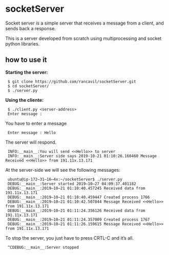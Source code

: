 # socketServer

Socket server is a simple server that receives a message from a client, and sends back a response.

This is a server developed from scratch using multiprocessing and socket python libraries.

## how to use it

**Starting the server:**

     $ git clone https://github.com/rancavil/socketServer.git
     $ cd socketServer/
     $ ./server.py

**Using the cliente:**

     $ ./client.py <server-address>
     Enter message : 

You have to enter a message 

     Enter message : Hello

The server will respond.

     INFO:__main__:You will send <<Hello>> to server
     INFO:__main__:Server side says 2019-10-21 01:10:26.160460 Message Received <<Hello>> from 191.11x.13.171

At the server-side we will see the following messages:

     ubuntu@ip-172–31–16–4x:~/socketServer$ ./server.py
     DEBUG:__main__:Server started 2019–10–27 04:09:37.401182
     DEBUG:__main__:2019–10–21 01:10:40.457245 Received data from 191.11x.13.171
     DEBUG:__main__:2019–10–21 01:10:40.459447 Created process 1766
     DEBUG:__main__:2019–10–21 01:10:42.507844 Message Received <<Hello>> from 191.11x.13.171
     DEBUG:__main__:2019–10–21 01:11:24.356126 Received data from 191.11x.13.171
     DEBUG:__main__:2019–10–21 01:11:24.357009 Created process 1767
     DEBUG:__main__:2019–10–21 01:11:26.159615 Message Received <<Hello>> from 191.11x.13.171

To stop the server, you just have to press CRTL-C and it’s all.

     ^CDEBUG:__main__:Server stopped
